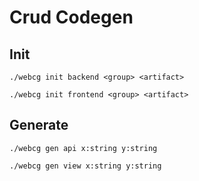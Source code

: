 # Crud Codegen
## Init
```$bash
./webcg init backend <group> <artifact>
```

```$bash
./webcg init frontend <group> <artifact>
```

## Generate 
```$bash
./webcg gen api x:string y:string
```

```$bash
./webcg gen view x:string y:string
```
